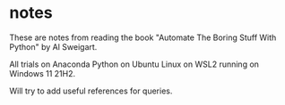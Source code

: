 # notes

These are notes from reading the book "Automate The Boring Stuff With Python" by Al Sweigart.

All trials on Anaconda Python on Ubuntu Linux on WSL2 running on Windows 11 21H2.

Will try to add useful references for queries.
